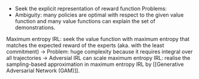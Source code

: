 - Seek the explicit representation of reward function
Problems:
- Ambiguity: many policies are optimal with respect to the given value function and many value functions can explain the set of demonstrations.

Maximum entropy IRL: seek the value function with maximum entropy that matches the expected reward of the experts (aka. with the least commitment)
-> Problem: huge complexity because it requires integral over all trajectories
-> Adversial IRL can scale maximum entropy IRL: realise the sampling-based approximation in maximum entropy IRL by [[Generative Adversarial Network (GAM)]].